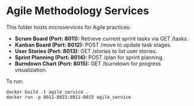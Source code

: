 # Agile Methodology Services

This folder hosts microservices for Agile practices:

- **Scrum Board (Port: 8011):** Retrieve current sprint tasks via GET /tasks.
- **Kanban Board (Port: 8012):** POST /move to update task stages.
- **User Stories (Port: 8013):** GET /stories to list user stories.
- **Sprint Planning (Port: 8014):** POST /plan for sprint planning.
- **Burndown Chart (Port: 8015):** GET /burndown for progress visualization.

To run:

```
docker build -t agile_service .
docker run -p 8011-8015:8011-8015 agile_service
```
